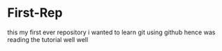 # First-Rep
this my first ever repository i wanted to learn git using github hence was reading the tutorial well well
